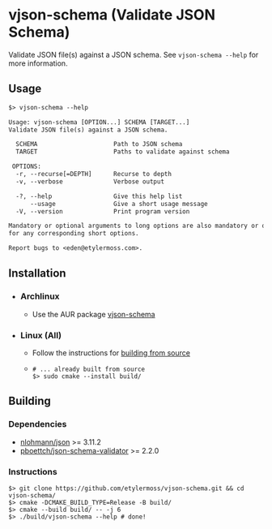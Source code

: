 # vjson-schema (Validate JSON Schema)

Validate JSON file(s) against a JSON schema. See `vjson-schema --help` for more information.

## Usage

```txt
$> vjson-schema --help

Usage: vjson-schema [OPTION...] SCHEMA [TARGET...]
Validate JSON file(s) against a JSON schema.

  SCHEMA                     Path to JSON schema
  TARGET                     Paths to validate against schema

 OPTIONS:
  -r, --recurse[=DEPTH]      Recurse to depth
  -v, --verbose              Verbose output

  -?, --help                 Give this help list
      --usage                Give a short usage message
  -V, --version              Print program version

Mandatory or optional arguments to long options are also mandatory or optional
for any corresponding short options.

Report bugs to <eden@etylermoss.com>.
```

## Installation

* ### Archlinux

  * Use the AUR package [vjson-schema](https://aur.archlinux.org/packages/vjson-schema)

* ### Linux (All)

  * Follow the instructions for [building from source](#instructions)
  * ```shell
    # ... already built from source
    $> sudo cmake --install build/
    ```

## Building 

### Dependencies

* [nlohmann/json](https://github.com/nlohmann/json) >= 3.11.2
* [pboettch/json-schema-validator](https://github.com/pboettch/json-schema-validator) >= 2.2.0

### Instructions

```shell
$> git clone https://github.com/etylermoss/vjson-schema.git && cd vjson-schema/
$> cmake -DCMAKE_BUILD_TYPE=Release -B build/
$> cmake --build build/ -- -j 6
$> ./build/vjson-schema --help # done!
```